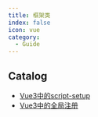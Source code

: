 ```yaml
---
title: 框架类
index: false
icon: vue
category:
  - Guide
---
```


## Catalog

- [Vue3中的script-setup](Vue3中的script-setup.md)
- [Vue3中的全局注册](Vue3中的全局注册.md)

